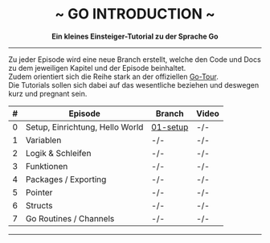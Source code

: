 <div align="center">
    <h1>~ GO INTRODUCTION ~</h1>
    <strong>Ein kleines Einsteiger-Tutorial zu der Sprache Go</strong>
</div>

---

Zu jeder Episode wird eine neue Branch erstellt, welche den Code und Docs zu dem jeweiligen Kapitel und der Episode beinhaltet.  
Zudem orientiert sich die Reihe stark an der offiziellen [Go-Tour](https://tour.golang.org/).  
Die Tutorials sollen sich dabei auf das wesentliche beziehen und deswegen kurz und pregnant sein.


| #   | Episode                         | Branch                               | Video                               |
|-----|---------------------------------|--------------------------------------|-------------------------------------|
| 0   | Setup, Einrichtung, Hello World | [01-setup](https://github.com/zekroTutorials/GoIntroduction/tree/01-setup)                           | -/-                                 |
| 1   | Variablen                       | -/-                                  | -/-                                 |
| 2   | Logik & Schleifen               | -/-                                  | -/-                                 |
| 3   | Funktionen                      | -/-                                  | -/-                                 |
| 4   | Packages / Exporting            | -/-                                  | -/-                                 |
| 5   | Pointer                         | -/-                                  | -/-                                 |
| 6   | Structs                         | -/-                                  | -/-                                 |
| 7   | Go Routines / Channels          | -/-                                  | -/-                                 |

---
